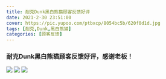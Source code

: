 ```yaml
---
title: 耐克Dunk黑白熊猫顾客反馈好评
date: 2021-2-30 23:51:00
cover: https://pic.yupoo.com/ptbxcp/8054bc5b/620f0d1d.jpg
tags: [耐克,Dunk,黑白熊猫]
categories: [顾客反馈]
---
```


###  耐克Dunk黑白熊猫顾客反馈好评，感谢老板！
![](https://pic.yupoo.com/ptbxcp/48f029f0/ccb55049.jpg)
![](https://pic.yupoo.com/ptbxcp/1329a21f/fba121a0.jpg)
![](https://pic.yupoo.com/ptbxcp/8054bc5b/620f0d1d.jpg)